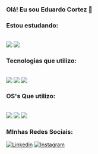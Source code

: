 ### Olá! Eu sou Eduardo Cortez 🤙


### Estou estudando: 

<div style="display: inline_block"></br>
    <img aling="center" src="https://img.shields.io/badge/docker-%230db7ed.svg?style=for-the-badge&logo=docker&logoColor=white" />
    <img aling="center" src="https://img.shields.io/badge/MySQL-005C84?style=for-the-badge&logo=mysql&logoColor=white" />        
</div>


### Tecnologias que utilizo: 

<div style="display: inline_block"></br>
    <img aling="center" src="https://img.shields.io/badge/HTML5-E34F26?style=for-the-badge&logo=html5&logoColor=white" />
    <img aling="center" src="https://img.shields.io/badge/CSS3-1572B6?style=for-the-badge&logo=css3&logoColor=whit" />
    <img aling="center" src="https://img.shields.io/badge/JavaScript-F7DF1E?style=for-the-badge&logo=javascript&logoColor=black" />           
</div>

### OS's Que utilizo:

<div style="display: inline_block"></br>
    <img aling="center" src="https://img.shields.io/badge/Ubuntu-E95420?style=for-the-badge&logo=ubuntu&logoColor=white" />   
    <img aling="center" src="https://img.shields.io/badge/Windows-0078D6?style=for-the-badge&logo=windows&logoColor=white" />
     <img aling="center" src="https://img.shields.io/badge/mac%20os-000000?style=for-the-badge&logo=apple&logoColor=white" />
</div>


### MInhas Redes Sociais:

[![Linkedin](https://img.shields.io/badge/LinkedIn-0077B5?style=for-the-badge&logo=linkedin&logoColor=white)](https://www.linkedin.com/in/eduardocortez-ec/)
[![Instagram](https://img.shields.io/badge/Instagram-E4405F?style=for-the-badge&logo=instagram&logoColor=white)](https://www.instagram.com/duduomena1/)
